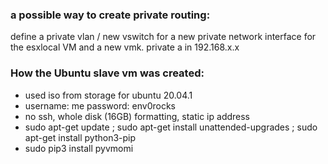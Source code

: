 

### a possible way to create private routing:

define a private vlan / new vswitch for a new private network interface for the esxlocal VM and a new vmk.
private a in 192.168.x.x

### How the Ubuntu slave vm was created:

* used iso from storage for ubuntu 20.04.1
* username: me password: env0rocks
* no ssh, whole disk (16GB) formatting, static ip address
* sudo apt-get update ; sudo apt-get install unattended-upgrades ; sudo apt-get install python3-pip
* sudo pip3 install pyvmomi
